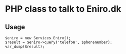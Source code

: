 PHP class to talk to Eniro.dk
==

Usage
--

    $eniro = new Services_Eniro();
    $result = $eniro->query('telefon', $phonenumber);
    var_dump($result);